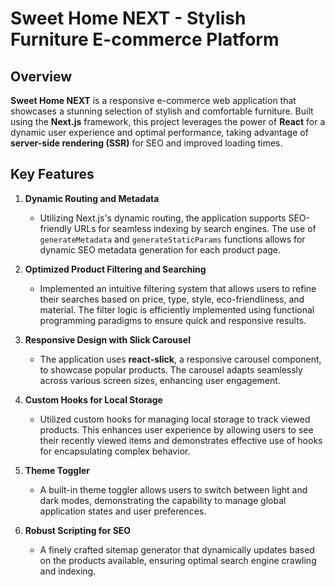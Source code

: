 # Sweet Home NEXT - Stylish Furniture E-commerce Platform

## Overview
**Sweet Home NEXT** is a responsive e-commerce web application that showcases a stunning selection of stylish and comfortable furniture. Built using the **Next.js** framework, this project leverages the power of **React** for a dynamic user experience and optimal performance, taking advantage of **server-side rendering (SSR)** for SEO and improved loading times.

## Key Features


1. **Dynamic Routing and Metadata**
   - Utilizing Next.js's dynamic routing, the application supports SEO-friendly URLs for seamless indexing by search engines. The use of `generateMetadata` and `generateStaticParams` functions allows for dynamic SEO metadata generation for each product page.

2. **Optimized Product Filtering and Searching**
   - Implemented an intuitive filtering system that allows users to refine their searches based on price, type, style, eco-friendliness, and material. The filter logic is efficiently implemented using functional programming paradigms to ensure quick and responsive results.

3. **Responsive Design with Slick Carousel**
   - The application uses **react-slick**, a responsive carousel component, to showcase popular products. The carousel adapts seamlessly across various screen sizes, enhancing user engagement.

4. **Custom Hooks for Local Storage**
   - Utilized custom hooks for managing local storage to track viewed products. This enhances user experience by allowing users to see their recently viewed items and demonstrates effective use of hooks for encapsulating complex behavior.

5. **Theme Toggler**
   - A built-in theme toggler allows users to switch between light and dark modes, demonstrating the capability to manage global application states and user preferences.


6. **Robust Scripting for SEO**
    - A finely crafted sitemap generator that dynamically updates based on the products available, ensuring optimal search engine crawling and indexing.

